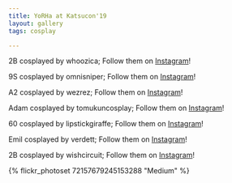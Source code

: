 ```yaml
---
title: YoRHa at Katsucon'19
layout: gallery
tags: cosplay

---
```


2B cosplayed by whoozica; Follow them on [Instagram](https://www.instagram.com/whoozica)!

9S cosplayed by omnisniper; Follow them on [Instagram](https://www.instagram.com/omnisniper)!

A2 cosplayed by wezrez; Follow them on [Instagram](https://www.instagram.com/wezrez)!

Adam cosplayed by tomukuncosplay; Follow them on [Instagram](https://www.instagram.com/tomukuncosplay)!

60 cosplayed by lipstickgiraffe; Follow them on [Instagram](https://www.instagram.com/lipstickgiraffe)!

Emil cosplayed by verdett; Follow them on [Instagram](https://www.instagram.com/verdett)!

2B cosplayed by wishcircuit; Follow them on [Instagram](https://www.instagram.com/wishcircuit)!

{% flickr_photoset 72157679245153288 "Medium" %}